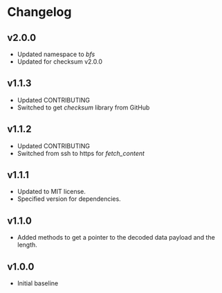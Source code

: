# Changelog

## v2.0.0
- Updated namespace to *bfs*
- Updated for checksum v2.0.0

## v1.1.3
- Updated CONTRIBUTING
- Switched to get *checksum* library from GitHub

## v1.1.2
- Updated CONTRIBUTING
- Switched from ssh to https for *fetch_content*

## v1.1.1
- Updated to MIT license.
- Specified version for dependencies.

## v1.1.0
- Added methods to get a pointer to the decoded data payload and the length.

## v1.0.0
- Initial baseline
